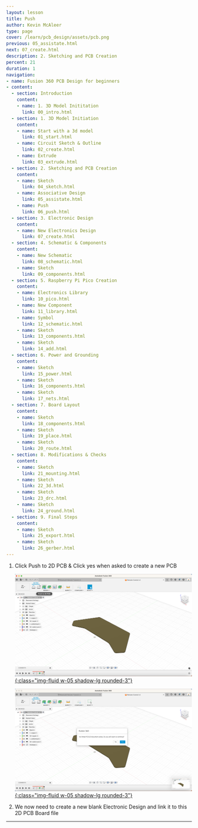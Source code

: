 ```yaml
---
layout: lesson
title: Push
author: Kevin McAleer
type: page
cover: /learn/pcb_design/assets/pcb.png
previous: 05_assistate.html
next: 07_create.html
description: 2. Sketching and PCB Creation
percent: 21
duration: 1
navigation:
- name: Fusion 360 PCB Design for beginners
- content:
  - section: Introduction
    content:
    - name: 1. 3D Model Inititation
      link: 00_intro.html
  - section: 1. 3D Model Initiation
    content:
    - name: Start with a 3d model
      link: 01_start.html
    - name: Circuit Sketch & Outline
      link: 02_create.html
    - name: Extrude
      link: 03_extrude.html
  - section: 2. Sketching and PCB Creation
    content:
    - name: Sketch
      link: 04_sketch.html
    - name: Associative Design
      link: 05_assistate.html
    - name: Push
      link: 06_push.html
  - section: 3. Electronic Design
    content:
    - name: New Electronics Design
      link: 07_create.html
  - section: 4. Schematic & Components
    content:
    - name: New Schematic
      link: 08_schematic.html
    - name: Sketch
      link: 09_components.html
  - section: 5. Raspberry Pi Pico Creation
    content:
    - name: Electronics Library
      link: 10_pico.html
    - name: New Component
      link: 11_library.html
    - name: Symbol
      link: 12_schematic.html
    - name: Sketch
      link: 13_components.html
    - name: Sketch
      link: 14_add.html
  - section: 6. Power and Grounding
    content:
    - name: Sketch
      link: 15_power.html
    - name: Sketch
      link: 16_components.html
    - name: Sketch
      link: 17_nets.html
  - section: 7. Board Layout
    content:
    - name: Sketch
      link: 18_components.html
    - name: Sketch
      link: 19_place.html
    - name: Sketch
      link: 20_route.html
  - section: 8. Modifications & Checks
    content:
    - name: Sketch
      link: 21_mounting.html
    - name: Sketch
      link: 22_3d.html
    - name: Sketch
      link: 23_drc.html
    - name: Sketch
      link: 24_ground.html
  - section: 9. Final Steps
    content:
    - name: Sketch
      link: 25_export.html
    - name: Sketch
      link: 26_gerber.html
---
```



1. Click Push to 2D PCB & Click yes when asked to create a new PCB

   [![Outline](assets/pcb13.jpg){:class="img-fluid w-05 shadow-lg rounded-3"}](assets/pcb13.jpg)

   [![Outline](assets/pcb14.jpg){:class="img-fluid w-05 shadow-lg rounded-3"}](assets/pcb14.jpg)

1. We now need to create a new blank Electronic Design and link it to this 2D PCB Board file

---
